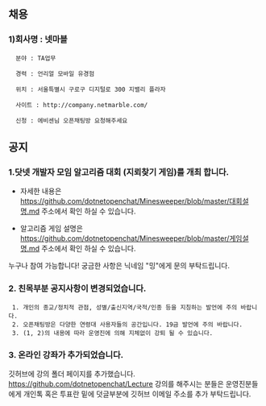 
## 채용

### 1)회사명 : 넷마블  
     
      분야 : TA업무
     
      경력 : 언리얼 모바일 유경험
     
      위치 : 서울특별시 구로구 디지털로 300 지밸리 플라자
     
      사이트 : http://company.netmarble.com/
     
      신청 : 에비센님 오픈채팅방 요청해주세요
## 공지 

### 1.닷넷 개발자 모임 알고리즘 대회 (지뢰찾기 게임)를 개최 합니다.

* 자세한 내용은
https://github.com/dotnetopenchat/Minesweeper/blob/master/대회설명.md
주소에서 확인 하실 수 있습니다.

* 알고리즘 게임 설명은
https://github.com/dotnetopenchat/Minesweeper/blob/master/게임설명.md
주소에서 확인 하실 수 있습니다.

누구나 참여 가능합니다! 궁금한 사항은 닉네임 "밍"에게 문의 부탁드립니다. 

### 2. 친목부분 공지사항이 변경되었습니다.

     1. 개인의 종교/정치적 관점, 성별/출신지역/국적/인종 등을 지칭하는 발언에 주의 바랍니다.
     2. 오픈채팅방은 다양한 연령대 사용자들의 공간입니다. 19금 발언에 주의 바랍니다.
     3. (1, 2)의 내용에 따라 운영진에 의해 지체없이 강퇴 될 수 있습니다.
     
### 3. 온라인 강좌가 추가되었습니다.
깃허브에 강의 폴더 페이지를 추가했습니다. https://github.com/dotnetopenchat/Lecture 
강의를 해주시는 분들은 운영진분들에게 개인톡 혹은 투표란 밑에 덧글부분에 깃허브 이메일 
주소를 추가 부탁드립니다.

